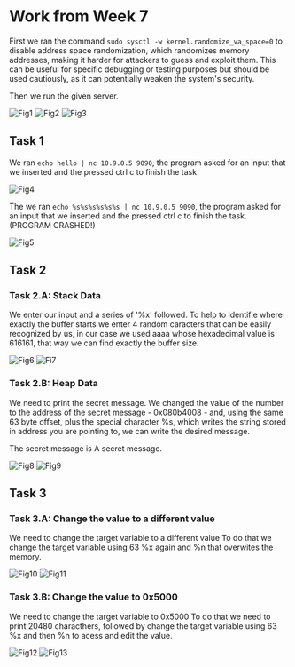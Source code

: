 # Work from Week 7

First we ran the command `sudo sysctl -w kernel.randomize_va_space=0` to disable address space randomization, which randomizes memory addresses, making it harder for attackers to guess and exploit them. This can be useful for specific debugging or testing purposes but should be used cautiously, as it can potentially weaken the system's security.

Then we run the given server.

![Fig1](./imgs/LOGBOOK7/1.jpeg)
![Fig2](./imgs/LOGBOOK7/2.jpeg)
![Fig3](./imgs/LOGBOOK7/3.jpeg)


## Task 1

We ran `echo hello | nc 10.9.0.5 9090`, the program asked for an input that we inserted and the pressed ctrl c to finish the task.

![Fig4](./imgs/LOGBOOK7/4.jpeg)

The we ran `echo %s%s%s%s%s%s | nc 10.9.0.5 9090`, the program asked for an input that we inserted and the pressed ctrl c to finish the task. (PROGRAM CRASHED!)

![Fig5](./imgs/LOGBOOK7/5.jpeg)

## Task 2

### Task 2.A: Stack Data

We enter our input and a series of '%x' followed. To help to identifie where exactly the buffer starts we enter 4 random caracters that can be easily recognized by us, in our case we used aaaa whose hexadecimal value is 616161, that way we can find exactly the buffer size.

![Fig6](./imgs/LOGBOOK7/task2a.png)
![Fi7](./imgs/LOGBOOK7/task2a_2.png)


### Task 2.B: Heap Data

We need to print the secret message.
We changed the value of the number to the address of the secret message - 0x080b4008 - and, using the same 63 byte offset, plus the special character %s, which writes the string stored in address you are pointing to, we can write the desired message.

The secret message is A secret message.

![Fig8](./imgs/LOGBOOK7/task2b.png)
![Fig9](./imgs/LOGBOOK7/task2b_2.png)


## Task 3

### Task 3.A: Change the value to a different value

We need to change the target variable to a different value
To do that we change the target variable using 63 %x again and %n that overwites the memory.

![Fig10](./imgs/LOGBOOK7/task3a.png)
![Fig11](./imgs/LOGBOOK7/task3a_2.png)

### Task 3.B: Change the value to 0x5000

We need to change the target variable to 0x5000
To do that we need to print 20480 characthers, followed by change the target variable using 63 %x and then %n to acess and edit the value.

![Fig12](./imgs/LOGBOOK7/task3b.png)
![Fig13](./imgs/LOGBOOK7/task3b_2.png)

